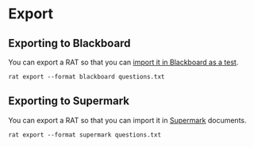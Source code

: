 ---
---


# Export


## Exporting to Blackboard

You can export a RAT so that you can [import it in Blackboard as a test](blackboard.html).

    rat export --format blackboard questions.txt


## Exporting to Supermark

You can export a RAT so that you can import it in [Supermark](https://falkr.github.io/supermark/) documents.

    rat export --format supermark questions.txt